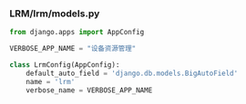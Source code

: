 ### **LRM/lrm/models.py**
```python
from django.apps import AppConfig

VERBOSE_APP_NAME = "设备资源管理"

class LrmConfig(AppConfig):
    default_auto_field = 'django.db.models.BigAutoField'
    name = 'lrm'
    verbose_name = VERBOSE_APP_NAME

```
